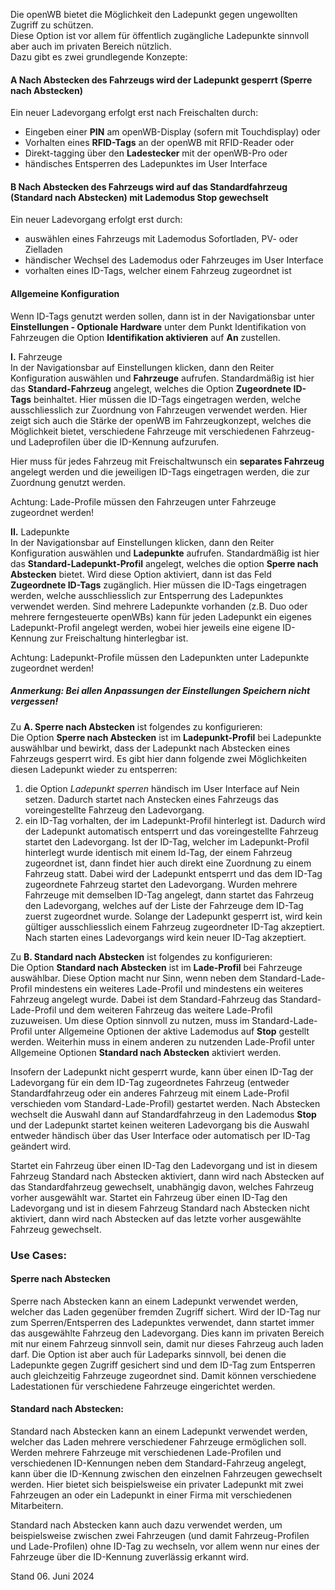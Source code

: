 Die openWB bietet die Möglichkeit den Ladepunkt gegen ungewollten Zugriff zu schützen.   
Diese Option ist vor allem für öffentlich zugängliche Ladepunkte sinnvoll aber auch im privaten Bereich nützlich.  
Dazu gibt es zwei grundlegende Konzepte:

#### **A** Nach Abstecken des Fahrzeugs wird der Ladepunkt gesperrt (Sperre nach Abstecken)  
Ein neuer Ladevorgang erfolgt erst nach Freischalten durch:
- Eingeben einer **PIN** am openWB-Display (sofern mit Touchdisplay) oder
- Vorhalten eines **RFID-Tags** an der openWB mit RFID-Reader oder
- Direkt-tagging über den **Ladestecker** mit der openWB-Pro oder
- händisches Entsperren des Ladepunktes im User Interface

#### **B** Nach Abstecken des Fahrzeugs wird auf das Standardfahrzeug (Standard nach Abstecken) mit Lademodus **Stop** gewechselt  
Ein neuer Ladevorgang erfolgt erst durch:
- auswählen eines Fahrzeugs mit Lademodus Sofortladen, PV- oder Zielladen
- händischer Wechsel des Lademodus oder Fahrzeuges im User Interface
- vorhalten eines ID-Tags, welcher einem Fahrzeug zugeordnet ist

#### Allgemeine Konfiguration
Wenn ID-Tags genutzt werden sollen, dann ist in der Navigationsbar unter **Einstellungen - Optionale Hardware** unter dem Punkt Identifikation von Fahrzeugen die Option **Identifikation aktivieren** auf **An** zustellen.

**I.** Fahrzeuge  
In der Navigationsbar auf Einstellungen klicken, dann den Reiter Konfiguration auswählen und **Fahrzeuge** aufrufen. Standardmäßig ist hier das **Standard-Fahrzeug** angelegt, welches die Option **Zugeordnete ID-Tags** beinhaltet. Hier müssen die ID-Tags eingetragen werden, welche ausschliesslich zur Zuordnung von Fahrzeugen verwendet werden. Hier zeigt sich auch die Stärke der openWB im Fahrzeugkonzept, welches die Möglichkeit bietet, verschiedene Fahrzeuge mit verschiedenen Fahrzeug- und Ladeprofilen über die ID-Kennung aufzurufen.

Hier muss für jedes Fahrzeug mit Freischaltwunsch ein **separates Fahrzeug** angelegt werden und die jeweiligen ID-Tags eingetragen werden, die zur Zuordnung genutzt werden.

Achtung: Lade-Profile müssen den Fahrzeugen unter Fahrzeuge zugeordnet werden!

**II.** Ladepunkte  
In der Navigationsbar auf Einstellungen klicken, dann den Reiter Konfiguration auswählen und **Ladepunkte** aufrufen.
Standardmäßig ist hier das **Standard-Ladepunkt-Profil** angelegt, welches die option **Sperre nach Abstecken** bietet. Wird diese Option aktiviert, dann ist das Feld **Zugeordnete ID-Tags** zugänglich.
Hier müssen die ID-Tags eingetragen werden, welche ausschliesslich zur Entsperrung des Ladepunktes verwendet werden. Sind mehrere Ladepunkte vorhanden (z.B. Duo oder mehrere ferngesteuerte openWBs) kann für jeden Ladepunkt ein eigenes Ladepunkt-Profil angelegt werden, wobei hier jeweils eine eigene ID-Kennung zur Freischaltung hinterlegbar ist. 

Achtung: Ladepunkt-Profile müssen den Ladepunkten unter Ladepunkte zugeordnet werden!

##### Anmerkung: Bei allen Anpassungen der Einstellungen Speichern nicht vergessen!

Zu **A. Sperre nach Abstecken** ist folgendes zu konfigurieren:  
Die Option **Sperre nach Abstecken** ist im **Ladepunkt-Profil** bei Ladepunkte auswählbar und bewirkt, dass der Ladepunkt nach Abstecken eines Fahrzeugs gesperrt wird. Es gibt hier dann folgende zwei Möglichkeiten diesen Ladepunkt wieder zu entsperren:
1. die Option *Ladepunkt sperren* händisch im User Interface auf Nein setzen. Dadurch startet nach Anstecken eines Fahrzeugs das voreingestellte Fahrzeug den Ladevorgang.
2. ein ID-Tag vorhalten, der im Ladepunkt-Profil hinterlegt ist. Dadurch wird der Ladepunkt automatisch entsperrt und das voreingestellte Fahrzeug startet den Ladevorgang. Ist der ID-Tag, welcher im Ladepunkt-Profil hinterlegt wurde identisch mit einem Id-Tag, der einem Fahrzeug zugeordnet ist, dann findet hier auch direkt eine Zuordnung zu einem Fahrzeug statt. Dabei wird der Ladepunkt entsperrt und das dem ID-Tag zugeordnete Fahrzeug startet den Ladevorgang. 
Wurden mehrere Fahrzeuge mit demselben ID-Tag angelegt, dann startet das Fahrzeug den Ladevorgang, welches auf der Liste der Fahrzeuge dem ID-Tag zuerst zugeordnet wurde.
Solange der Ladepunkt gesperrt ist, wird kein gültiger ausschliesslich einem Fahrzeug zugeordneter ID-Tag akzeptiert.
Nach starten eines Ladevorgangs wird kein neuer ID-Tag akzeptiert.

Zu **B. Standard nach Abstecken** ist folgendes zu konfigurieren:  
Die Option **Standard nach Abstecken** ist im **Lade-Profil** bei Fahrzeuge auswählbar. Diese Option macht nur Sinn, wenn neben dem Standard-Lade-Profil mindestens ein weiteres Lade-Profil und mindestens ein weiteres Fahrzeug angelegt wurde. Dabei ist dem Standard-Fahrzeug das Standard-Lade-Profil und dem weiteren Fahrzeug das weitere Lade-Profil zuzuweisen.
Um diese Option sinnvoll zu nutzen, muss im Standard-Lade-Profil unter Allgemeine Optionen der aktive Lademodus auf **Stop** gestellt werden.
Weiterhin muss in einem anderen zu nutzenden Lade-Profil unter Allgemeine Optionen **Standard nach Abstecken** aktiviert werden.

Insofern der Ladepunkt nicht gesperrt wurde, kann über einen ID-Tag der Ladevorgang für ein dem ID-Tag zugeordnetes Fahrzeug (entweder Standardfahrzeug oder ein anderes Fahrzeug mit einem Lade-Profil verschieden vom Standard-Lade-Profil) gestartet werden. Nach Abstecken wechselt die Auswahl dann auf Standardfahrzeug in den Lademodus **Stop** und der Ladepunkt startet keinen weiteren Ladevorgang bis die Auswahl entweder händisch über das User Interface oder automatisch per ID-Tag geändert wird.

Startet ein Fahrzeug über einen ID-Tag den Ladevorgang und ist in diesem Fahrzeug Standard nach Abstecken aktiviert, dann wird nach Abstecken auf das Standardfahrzeug gewechselt, unabhängig davon, welches Fahrzeug vorher ausgewählt war.
Startet ein Fahrzeug über einen ID-Tag den Ladevorgang und ist in diesem Fahrzeug Standard nach Abstecken nicht aktiviert, dann wird nach Abstecken auf das letzte vorher ausgewählte Fahrzeug gewechselt.

### Use Cases:

#### Sperre nach Abstecken
Sperre nach Abstecken kann an einem Ladepunkt verwendet werden, welcher das Laden gegenüber fremden Zugriff sichert. Wird der ID-Tag nur zum Sperren/Entsperren des Ladepunktes verwendet, dann startet immer das ausgewählte Fahrzeug den Ladevorgang. Dies kann im privaten Bereich mit nur einem Fahrzeug sinnvoll sein, damit nur dieses Fahrzeug auch laden darf. Die Option ist aber auch für Ladeparks sinnvoll, bei denen die Ladepunkte gegen Zugriff gesichert sind und dem ID-Tag zum Entsperren auch gleichzeitig Fahrzeuge zugeordnet sind. Damit können verschiedene Ladestationen für verschiedene Fahrzeuge eingerichtet werden.

#### Standard nach Abstecken:
Standard nach Abstecken kann an einem Ladepunkt verwendet werden, welcher das Laden mehrere verschiedener Fahrzeuge ermöglichen soll. Werden mehrere Fahrzeuge mit verschiedenen Lade-Profilen und verschiedenen ID-Kennungen neben dem Standard-Fahrzeug angelegt, kann über die ID-Kennung zwischen den einzelnen Fahrzeugen gewechselt werden. Hier bietet sich beispielsweise ein privater Ladepunkt mit zwei Fahrzeugen an oder ein Ladepunkt in einer Firma mit verschiedenen Mitarbeitern.

Standard nach Abstecken kann auch dazu verwendet werden, um beispielsweise zwischen zwei Fahrzeugen (und damit Fahrzeug-Profilen und Lade-Profilen) ohne ID-Tag zu wechseln, vor allem wenn nur eines der Fahrzeuge über die ID-Kennung zuverlässig erkannt wird.

Stand 06. Juni 2024

